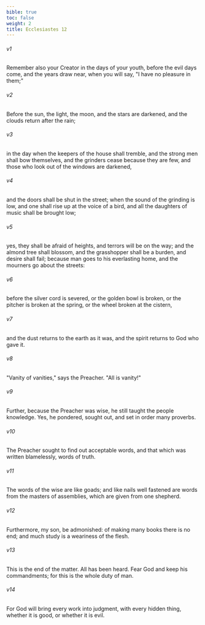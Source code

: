 ```yaml
---
bible: true
toc: false
weight: 2
title: Ecclesiastes 12
---
```




###### v1 
Remember also your Creator in the days of your youth, before the evil days come, and the years draw near, when you will say, "I have no pleasure in them;" 

###### v2 
Before the sun, the light, the moon, and the stars are darkened, and the clouds return after the rain; 

###### v3 
in the day when the keepers of the house shall tremble, and the strong men shall bow themselves, and the grinders cease because they are few, and those who look out of the windows are darkened, 

###### v4 
and the doors shall be shut in the street; when the sound of the grinding is low, and one shall rise up at the voice of a bird, and all the daughters of music shall be brought low; 

###### v5 
yes, they shall be afraid of heights, and terrors will be on the way; and the almond tree shall blossom, and the grasshopper shall be a burden, and desire shall fail; because man goes to his everlasting home, and the mourners go about the streets: 

###### v6 
before the silver cord is severed, or the golden bowl is broken, or the pitcher is broken at the spring, or the wheel broken at the cistern, 

###### v7 
and the dust returns to the earth as it was, and the spirit returns to God who gave it. 

###### v8 
"Vanity of vanities," says the Preacher. "All is vanity!" 

###### v9 
Further, because the Preacher was wise, he still taught the people knowledge. Yes, he pondered, sought out, and set in order many proverbs. 

###### v10 
The Preacher sought to find out acceptable words, and that which was written blamelessly, words of truth. 

###### v11 
The words of the wise are like goads; and like nails well fastened are words from the masters of assemblies, which are given from one shepherd. 

###### v12 
Furthermore, my son, be admonished: of making many books there is no end; and much study is a weariness of the flesh. 

###### v13 
This is the end of the matter. All has been heard. Fear God and keep his commandments; for this is the whole duty of man. 

###### v14 
For God will bring every work into judgment, with every hidden thing, whether it is good, or whether it is evil.
